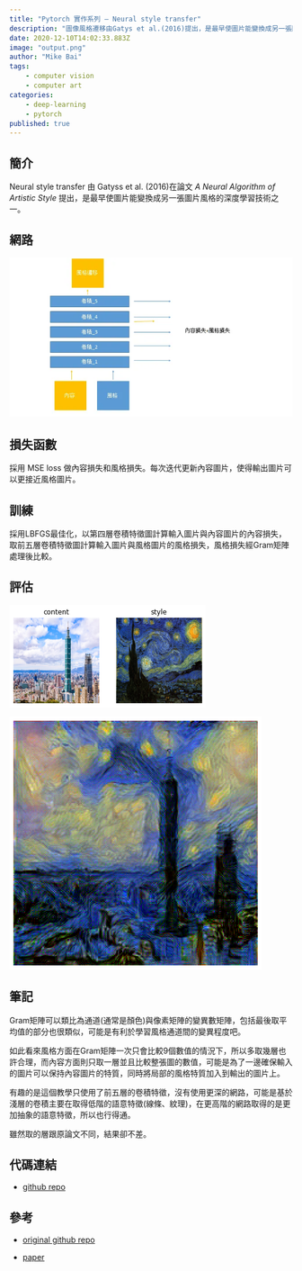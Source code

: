 ```yaml
---
title: "Pytorch 實作系列 — Neural style transfer"
description: "圖像風格遷移由Gatys et al.(2016)提出，是最早使圖片能變換成另一張圖片風格的深度學習技術之一。"
date: 2020-12-10T14:02:33.883Z
image: "output.png"
author: "Mike Bai"
tags:
    - computer vision
    - computer art
categories:
    - deep-learning
    - pytorch
published: true
---
```


## 簡介

Neural style transfer 由 Gatyss et al. (2016)在論文 *A Neural Algorithm of Artistic Style* 提出，是最早使圖片能變換成另一張圖片風格的深度學習技術之一。

## 網路

![network](network.webp)

## 損失函數

採用 MSE loss 做內容損失和風格損失。每次迭代更新內容圖片，使得輸出圖片可以更接近風格圖片。

## 訓練

採用LBFGS最佳化，以第四層卷積特徵圖計算輸入圖片與內容圖片的內容損失，取前五層卷積特徵圖計算輸入圖片與風格圖片的風格損失，風格損失經Gram矩陣處理後比較。

## 評估

![compare](compare.png)

![output](output.png)

## 筆記

Gram矩陣可以類比為通道(通常是顏色)與像素矩陣的變異數矩陣，包括最後取平均值的部分也很類似，可能是有利於學習風格通道間的變異程度吧。

如此看來風格方面在Gram矩陣一次只會比較9個數值的情況下，所以多取幾層也許合理，而內容方面則只取一層並且比較整張圖的數值，可能是為了一邊確保輸入的圖片可以保持內容圖片的特質，同時將局部的風格特質加入到輸出的圖片上。

有趣的是這個教學只使用了前五層的卷積特徵，沒有使用更深的網路，可能是基於淺層的卷積主要在取得低階的語意特徵(線條、紋理)，在更高階的網路取得的是更加抽象的語意特徵，所以也行得通。

雖然取的層跟原論文不同，結果卻不差。

## 代碼連結

* [github repo](https://github.com/gitE0Z9/classical-network-series)

## 參考

* [original github repo](https://pytorch.org/tutorials/advanced/neural_style_tutorial.html)

* [paper](https://arxiv.org/abs/1508.06576)